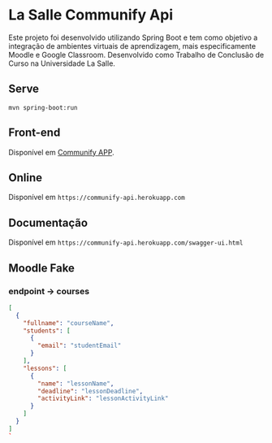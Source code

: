 # La Salle Communify Api

Este projeto foi desenvolvido utilizando Spring Boot e tem como objetivo a integração de ambientes virtuais de aprendizagem, mais especificamente Moodle e Google Classroom. Desenvolvido como Trabalho de Conclusão de Curso na Universidade La Salle.

## Serve

`mvn spring-boot:run`

## Front-end

Disponível em [Communify APP](https://github.com/marcoatjunior/lasalle-communify-app).

## Online

Disponível em `https://communify-api.herokuapp.com`

## Documentação

Disponível em `https://communify-api.herokuapp.com/swagger-ui.html`

## Moodle Fake

### endpoint -> courses
```json
[
  {
    "fullname": "courseName",
    "students": [
      {
        "email": "studentEmail"
      }
    ],
    "lessons": [
      {
        "name": "lessonName",
        "deadline": "lessonDeadline",
        "activityLink": "lessonActivityLink"
      }
    ]
  }
]
`
